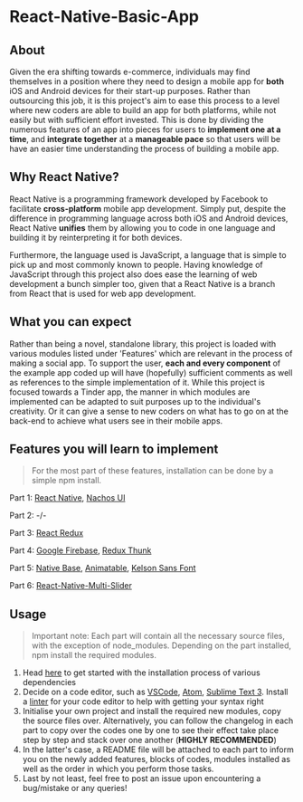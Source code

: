 # React-Native-Basic-App

## About
Given the era shifting towards e-commerce, individuals may find themselves in a position where they need to design a mobile app for **both** iOS and Android devices for their start-up purposes. Rather than outsourcing this job, it is this project's aim to ease this process to a level where new coders are able to build an app for both platforms, while not easily but with sufficient effort invested. This is done by dividing the numerous features of an app into pieces for users to **implement one at a time**, and **integrate together** at a **manageable pace** so that users will be have an easier time understanding the process of building a mobile app.

## Why React Native?
React Native is a programming framework developed by Facebook to facilitate **cross-platform** mobile app development. Simply put, despite the difference in programming language across both iOS and Android devices, React Native **unifies** them by allowing you to code in one language and building it by reinterpreting it for both devices. 

Furthermore, the language used is JavaScript, a language that is simple to pick up and most commonly known to people. Having knowledge of JavaScript through this project also does ease the learning of web development a bunch simpler too, given that a React Native is a branch from React that is used for web app development. 

## What you can expect
Rather than being a novel, standalone library, this project is loaded with various modules listed under 'Features' which are relevant in the process of making a social app. To support the user, **each and every component** of the example app coded up will have (hopefully) sufficient comments as well as references to the simple implementation of it. While this project is focused towards a Tinder app, the manner in which modules are implemented can be adapted to suit purposes up to the individual's creativity. Or it can give a sense to new coders on what has to go on at the back-end to achieve what users see in their mobile apps. 

## Features you will learn to implement
> For the most part of these features, installation can be done by a simple npm install.

Part 1:
[React Native](https://github.com/facebook/react-native/releases/tag/v0.51.0-rc.0), 
[Nachos UI](https://github.com/avocode/nachos-ui)

Part 2:
-/-

Part 3:
[React Redux](https://github.com/reactjs/react-redux)

Part 4:
[Google Firebase](https://firebase.google.com/), 
[Redux Thunk](https://github.com/gaearon/redux-thunk)

Part 5:
[Native Base](https://github.com/GeekyAnts/NativeBase), 
[Animatable](https://github.com/oblador/react-native-animatable), 
[Kelson Sans Font](http://webneel.com/daily/download/7928/3/Kelson%20Sans?title=Download%2026%20Free%20Professional%20Fonts%20for%20Designers&nid=8685)

Part 6:
[React-Native-Multi-Slider](https://github.com/ptomasroos/react-native-multi-slider)

## Usage
> Important note: Each part will contain all the necessary source files, with the exception of node_modules. Depending on the part installed, npm install the required modules.
1. Head [here](https://facebook.github.io/react-native/docs/getting-started.html) to get started with the installation process of various dependencies
2. Decide on a code editor, such as [VSCode](https://code.visualstudio.com/), [Atom](https://atom.io/), [Sublime Text 3](https://www.sublimetext.com/3). Install a [linter](https://eslint.org/) for your code editor to help with getting your syntax right
3. Initialise your own project and install the required new modules, copy the source files over. Alternatively, you can follow the changelog in each part to copy over the codes one by one to see their effect take place step by step and stack over one another (**HIGHLY RECOMMENDED**)
4. In the latter's case, a README file will be attached to each part to inform you on the newly added features, blocks of codes, modules installed as well as the order in which you perform those tasks.
5. Last by not least, feel free to post an issue upon encountering a bug/mistake or any queries!
